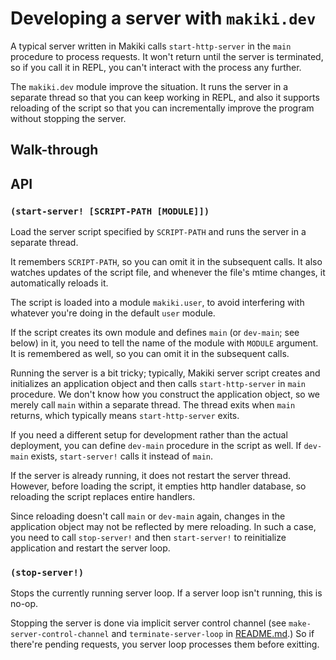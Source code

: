 # Developing a server with `makiki.dev`

A typical server written in Makiki calls `start-http-server` in the
`main` procedure to process requests.  It won't return until the server
is terminated, so if you call it in REPL, you can't interact with
the process any further.

The `makiki.dev` module improve the situation.  It runs the server
in a separate thread so that you can keep working in REPL, and also
it supports reloading of the script so that you can incrementally
improve the program without stopping the server.

## Walk-through

## API

### `(start-server! [SCRIPT-PATH [MODULE]])`

Load the server script specified by `SCRIPT-PATH` and runs the
server in a separate thread.

It remembers `SCRIPT-PATH`, so you can omit it in the subsequent
calls.  It also watches updates of the script file, and whenever
the file's mtime changes, it automatically reloads it.

The script is loaded into a module `makiki.user`, to avoid interfering
with whatever you're doing in the default `user` module.

If the script creates its own module and defines `main` (or `dev-main`;
see below) in it, you need to tell the name of the module with `MODULE`
argument.  It is remembered as well, so you can omit it in the
subsequent calls.

Running the server is a bit tricky; typically, Makiki server script
creates and initializes an application object and then calls
`start-http-server` in `main` procedure.
We don't know how you construct the application object,
so we merely call `main` within a separate thread.  The thread exits
when `main` returns, which typically means `start-http-server` exits.

If you need a different setup for development rather than the actual
deployment, you can define `dev-main` procedure in the script as well.
If `dev-main` exists, `start-server!` calls it instead of `main`.

If the server is already running, it does not restart the server
thread.  However, before loading the script, it empties http handler
database, so reloading the script replaces entire handlers.

Since reloading doesn't call `main` or `dev-main` again, changes
in the application object may not be reflected by mere reloading.
In such a case, you need to call `stop-server!` and then `start-server!`
to reinitialize application and restart the server loop.

### `(stop-server!)`

Stops the currently running server loop.  If a server loop isn't running,
this is no-op.

Stopping the server is done via implicit server control channel
(see `make-server-control-channel` and `terminate-server-loop` in
[README.md](../README.md).)  So if there're pending requests, you
server loop processes them before exitting.
